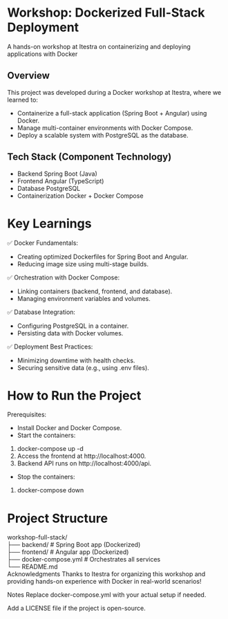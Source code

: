 # Workshop: Dockerized Full-Stack Deployment
A hands-on workshop at Itestra on containerizing and deploying applications with Docker

## Overview
This project was developed during a Docker workshop at Itestra, where we learned to:

- Containerize a full-stack application (Spring Boot + Angular) using Docker.
- Manage multi-container environments with Docker Compose.
- Deploy a scalable system with PostgreSQL as the database.

## Tech Stack (Component	Technology)
- Backend	Spring Boot (Java)
- Frontend	Angular (TypeScript)
- Database	PostgreSQL
- Containerization	Docker + Docker Compose
  
# Key Learnings
✅ Docker Fundamentals:
- Creating optimized Dockerfiles for Spring Boot and Angular.
- Reducing image size using multi-stage builds.

✅ Orchestration with Docker Compose:
- Linking containers (backend, frontend, and database).
- Managing environment variables and volumes.

✅ Database Integration:
- Configuring PostgreSQL in a container.
- Persisting data with Docker volumes.

✅ Deployment Best Practices:
- Minimizing downtime with health checks.
- Securing sensitive data (e.g., using .env files).

# How to Run the Project
Prerequisites:
- Install Docker and Docker Compose.
- Start the containers:
1. docker-compose up -d
2. Access the frontend at http://localhost:4000.
3. Backend API runs on http://localhost:4000/api.

- Stop the containers:
1. docker-compose down

# Project Structure
workshop-full-stack/  
├── backend/           # Spring Boot app (Dockerized)  
├── frontend/          # Angular app (Dockerized)  
├── docker-compose.yml # Orchestrates all services  
└── README.md  
Acknowledgments
Thanks to Itestra for organizing this workshop and providing hands-on experience with Docker in real-world scenarios!

Notes
Replace docker-compose.yml with your actual setup if needed.

Add a LICENSE file if the project is open-source.
